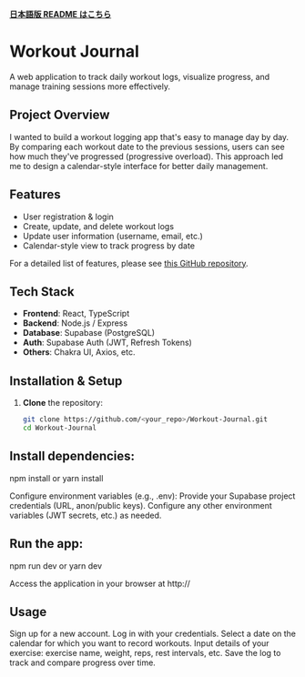 **[日本語版 README はこちら](./readme_Japanese.md)**

# Workout Journal

A web application to track daily workout logs, visualize progress, and manage training sessions more effectively.

## Project Overview
I wanted to build a workout logging app that's easy to manage day by day. By comparing each workout date to the previous sessions, users can see how much they've progressed (progressive overload). This approach led me to design a calendar-style interface for better daily management.

## Features
- User registration & login
- Create, update, and delete workout logs
- Update user information (username, email, etc.)
- Calendar-style view to track progress by date

For a detailed list of features, please see [this GitHub repository](https://github.com/tyosu131/Workout-Journal.git).

## Tech Stack
- **Frontend**: React, TypeScript
- **Backend**: Node.js / Express
- **Database**: Supabase (PostgreSQL)
- **Auth**: Supabase Auth (JWT, Refresh Tokens)
- **Others**: Chakra UI, Axios, etc.

## Installation & Setup
1. **Clone** the repository:
   ```bash
   git clone https://github.com/<your_repo>/Workout-Journal.git
   cd Workout-Journal

## Install dependencies:
npm install
or
yarn install

Configure environment variables (e.g., .env):
Provide your Supabase project credentials (URL, anon/public keys).
Configure any other environment variables (JWT secrets, etc.) as needed.

## Run the app:
npm run dev
or
yarn dev

Access the application in your browser at http://

## Usage
Sign up for a new account.
Log in with your credentials.
Select a date on the calendar for which you want to record workouts.
Input details of your exercise: exercise name, weight, reps, rest intervals, etc.
Save the log to track and compare progress over time.
